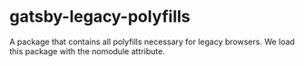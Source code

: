 gatsby-legacy-polyfills
=======================

A package that contains all polyfills necessary for legacy browsers. We load this package with the nomodule attribute.
